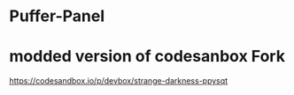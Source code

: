 # Puffer-Panel 

# modded version of codesanbox Fork
https://codesandbox.io/p/devbox/strange-darkness-ppysqt


